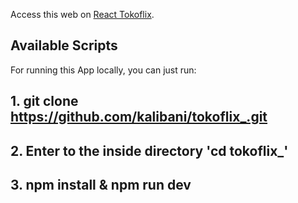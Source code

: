 Access this web on [React Tokoflix](https://react-tokoflix.herokuapp.com).

## Available Scripts

For running this App locally, you can just run:
## 1. git clone https://github.com/kalibani/tokoflix_.git
## 2. Enter to the inside directory 'cd tokoflix_'
## 3. npm install & npm run dev

